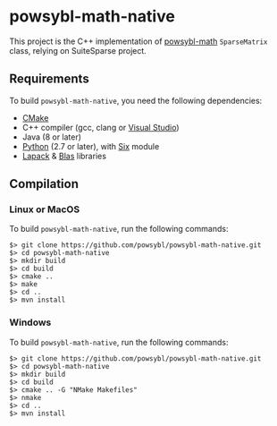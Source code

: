 # powsybl-math-native
This project is the C++ implementation of [powsybl-math](https://github.com/powsybl/powsybl-core) `SparseMatrix` class, relying on SuiteSparse project.

## Requirements
To build `powsybl-math-native`, you need the following dependencies:
- [CMake](https://cmake.org/download)
- C++ compiler (gcc, clang or [Visual Studio](https://visualstudio.microsoft.com/fr/vs/features/cplusplus/))
- Java (8 or later)
- [Python](https://www.python.org/downloads) (2.7 or later), with [Six](https://pypi.org/project/six/) module
- [Lapack](http://www.netlib.org/lapack/) & [Blas](http://www.netlib.org/blas/) libraries

## Compilation

### Linux or MacOS
To build `powsybl-math-native`, run the following commands:
```
$> git clone https://github.com/powsybl/powsybl-math-native.git
$> cd powsybl-math-native
$> mkdir build
$> cd build
$> cmake ..
$> make 
$> cd ..
$> mvn install
````

### Windows
To build `powsybl-math-native`, run the following commands:
```
$> git clone https://github.com/powsybl/powsybl-math-native.git
$> cd powsybl-math-native
$> mkdir build
$> cd build
$> cmake .. -G "NMake Makefiles"
$> nmake 
$> cd ..
$> mvn install
````
